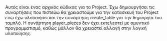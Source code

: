 Αυτός είναι ένας αρχικός κώδικας για το Project.
Έχω δημιουργήσει τις συναρτήσεις που πιστεύω θα χρειαστούμε για την κατασκευή του Project 
ενώ έχω υλοποιήσει και την συνάρτηση create_table για την δημιοργία του ταμπλό.
Η συνάρτηση player_pieces δεν έχει εκτελεστεί με αμυντικό προγραμματισμό,
καθώς μάλλον θα χρειαστεί αλλαγή στην λογική υλοποίησης.
